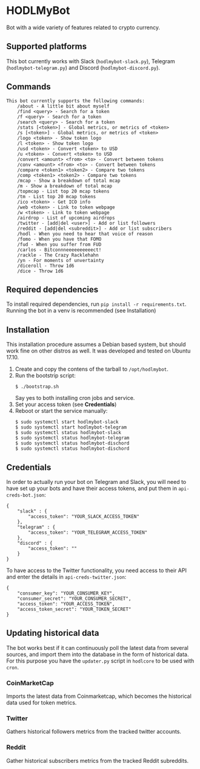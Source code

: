 # HODLMyBot
Bot with a wide variety of features related to crypto currency.

## Supported platforms
This bot currently works with Slack (`hodlmybot-slack.py`), Telegram (`hodlmybot-telegram.py`) and Discord (`hodlmybot-discord.py`).

## Commands
```
This bot currently supports the following commands:
    /about - A little bit about myself
    /find <query> - Search for a token
    /f <query> - Search for a token
    /search <query> - Search for a token
    /stats [<token>] - Global metrics, or metrics of <token>
    /s [<token>] - Global metrics, or metrics of <token>
    /logo <token> - Show token logo
    /l <token> - Show token logo
    /usd <token> - Convert <token> to USD
    /u <token> - Convert <token> to USD
    /convert <amount> <from> <to> - Convert between tokens
    /conv <amount> <from> <to> - Convert between tokens
    /compare <token1> <token2> - Compare two tokens
    /comp <token1> <token2> - Compare two tokens
    /mcap - Show a breakdown of total mcap
    /m - Show a breakdown of total mcap
    /topmcap - List top 20 mcap tokens
    /tm - List top 20 mcap tokens
    /ico <token> - Get ICO info
    /web <token> - Link to token webpage
    /w <token> - Link to token webpage
    /airdrop - List of upcoming airdrops
    /twitter - [add|del <user>] - Add or list followers
    /reddit - [add|del <subreddit>] - Add or list subscribers
    /hodl - When you need to hear that voice of reason
    /fomo - When you have that FOMO
    /fud - When you suffer from FUD
    /carlos - Bitconnneeeeeeeeeect!
    /rackle - The Crazy Racklehahn
    /yn - For moments of unvertainty
    /diceroll - Throw 1d6
    /dice - Throw 1d6
```

## Required dependencies
To install required dependencies, run `pip install -r requirements.txt`. Running the bot in a venv is recommended (see Installation)

## Installation
This installation procedure assumes a Debian based system, but should work fine on other distros as well.
It was developed and tested on Ubuntu 17.10.

1. Create and copy the contens of the tarball to `/opt/hodlmybot`.
1. Run the bootstrip script:
    ```
    $ ./bootstrap.sh
    ```
   Say yes to both installing cron jobs and service.
1. Set your access token (see **Credentials**)
1. Reboot or start the service manually:
    ```
    $ sudo systemctl start hodlmybot-slack
    $ sudo systemctl start hodlmybot-telegram
    $ sudo systemctl status hodlmybot-slack
    $ sudo systemctl status hodlmybot-telegram
    $ sudo systemctl status hodlmybot-dischord
    $ sudo systemctl status hodlmybot-dischord
    ```

## Credentials
In order to actually run your bot on Telegram and Slack, you will need to have set up your bots and have their access tokens, and put them in `api-creds-bot.json`:
```
{
    "slack" : {
        "access_token": "YOUR_SLACK_ACCESS_TOKEN"
    },
    "telegram" : {
        "access_token": "YOUR_TELEGRAM_ACCESS_TOKEN"
    },
    "discord" : {
        "access_token": ""
    }
}
```

To have access to the Twitter functionality, you need access to their API and enter the details in `api-creds-twitter.json`:
```
{
	"consumer_key": "YOUR_CONSUMER_KEY",
	"consumer_secret": "YOUR_CONSUMER_SECRET",
	"access_token": "YOUR_ACCESS_TOKEN",
	"access_token_secret": "YOUR_TOKEN_SECRET"
}
```

## Updating historical data
The bot works best if it can continuously poll the latest data from several sources, and import them into the database in the form of historical data. For this purpose you have the `updater.py` script in `hodlcore` to be used with `cron`.

### CoinMarketCap
Imports the latest data from Coinmarketcap, which becomes the historical data used for token metrics.

### Twitter
Gathers historical followers metrics from the tracked twitter accounts.

### Reddit
Gather historical subscribers metrics from the tracked Reddit subreddits. 
